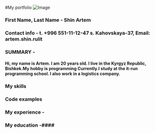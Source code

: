 #My portfolio
![Image](https://lh4.googleusercontent.com/proxy/AbllqP3WkXVOkVEIKiyGMKVCC3klAmnaP6FhfRqc9XxEt571ym7-0xNRmnjSBpqWpaaYrogNSE9vSlh1YYfE7aVo6NJGu1pHXiPCAKKC6ImJhQgM5yGI_QbWcA)<br>
### First Name, Last Name - Shin Artem<br> 

### Contact info - t. +996 551-11-12-47 s. Kahovskaya-37, Email: artem.shin.rulit<br>
### SUMMARY -
#### Hi, my name is Artem. I am 20 years old. I live in the Kyrgyz Republic, Bishkek.My hobby is programming Currently.I study at the it-run programming school. I also work in a logistics company.<br>
### My skills ####
### Code examples ####
### My experience -
### My education -####
